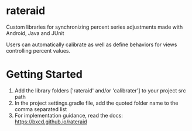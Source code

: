 # rateraid

Custom libraries for synchronizing percent series adjustments made with Android, Java and JUnit

Users can automatically calibrate as well as define behaviors for views controlling percent values.

# Getting Started

1. Add the library folders ['rateraid' and/or 'calibrater'] to your project src path
2. In the project settings.gradle file, add the quoted folder name to the comma separated list
3. For implementation guidance, read the docs: https://bxcd.github.io/rateraid
